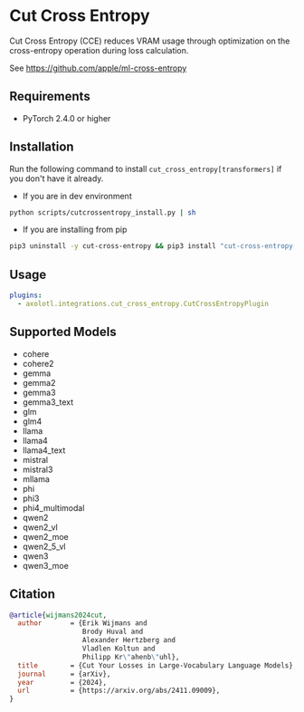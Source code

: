# Cut Cross Entropy

Cut Cross Entropy (CCE) reduces VRAM usage through optimization on the cross-entropy operation during loss calculation.

See https://github.com/apple/ml-cross-entropy

## Requirements

- PyTorch 2.4.0 or higher

## Installation

Run the following command to install `cut_cross_entropy[transformers]` if you don't have it already.

- If you are in dev environment
```bash
python scripts/cutcrossentropy_install.py | sh
```

- If you are installing from pip
```bash
pip3 uninstall -y cut-cross-entropy && pip3 install "cut-cross-entropy[transformers] @ git+https://github.com/axolotl-ai-cloud/ml-cross-entropy.git@7f6afce"
```

## Usage

```yaml
plugins:
  - axolotl.integrations.cut_cross_entropy.CutCrossEntropyPlugin
```

## Supported Models

- cohere
- cohere2
- gemma
- gemma2
- gemma3
- gemma3_text
- glm
- glm4
- llama
- llama4
- llama4_text
- mistral
- mistral3
- mllama
- phi
- phi3
- phi4_multimodal
- qwen2
- qwen2_vl
- qwen2_moe
- qwen2_5_vl
- qwen3
- qwen3_moe

## Citation

```bib
@article{wijmans2024cut,
  author       = {Erik Wijmans and
                  Brody Huval and
                  Alexander Hertzberg and
                  Vladlen Koltun and
                  Philipp Kr\"ahenb\"uhl},
  title        = {Cut Your Losses in Large-Vocabulary Language Models},
  journal      = {arXiv},
  year         = {2024},
  url          = {https://arxiv.org/abs/2411.09009},
}
```
